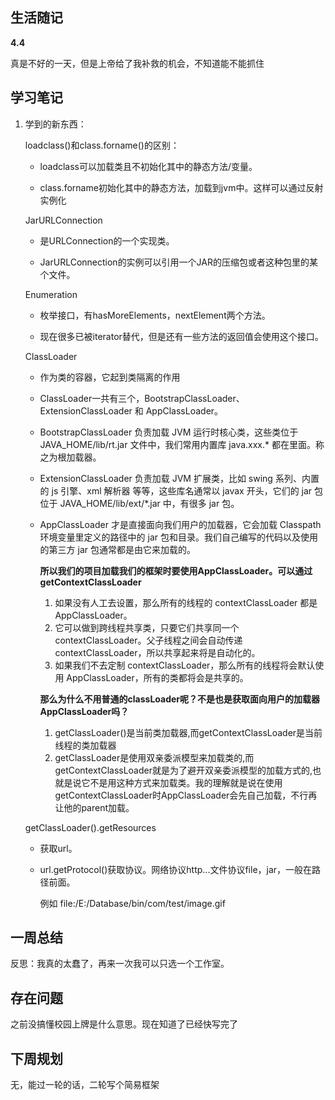 ## 生活随记

**4.4**

真是不好的一天，但是上帝给了我补救的机会，不知道能不能抓住

## 学习笔记

1. 学到的新东西：

   loadclass()和class.forname()的区别：

   - loadclass可以加载类且不初始化其中的静态方法/变量。

   - class.forname初始化其中的静态方法，加载到jvm中。这样可以通过反射实例化

   JarURLConnection

   - 是URLConnection的一个实现类。


   - JarURLConnection的实例可以引用一个JAR的压缩包或者这种包里的某个文件。

   Enumeration

   - 枚举接口，有hasMoreElements，nextElement两个方法。

   - 现在很多已被iterator替代，但是还有一些方法的返回值会使用这个接口。

   ClassLoader

   - 作为类的容器，它起到类隔离的作用

   - ClassLoader一共有三个，BootstrapClassLoader、ExtensionClassLoader 和 AppClassLoader。

   - BootstrapClassLoader 负责加载 JVM 运行时核心类，这些类位于 JAVA_HOME/lib/rt.jar 文件中，我们常用内置库 java.xxx.* 都在里面。称之为根加载器。

   - ExtensionClassLoader 负责加载 JVM 扩展类，比如 swing 系列、内置的 js 引擎、xml 解析器 等等，这些库名通常以 javax 开头，它们的 jar 包位于 JAVA_HOME/lib/ext/*.jar 中，有很多 jar 包。

   - AppClassLoader 才是直接面向我们用户的加载器，它会加载 Classpath 环境变量里定义的路径中的 jar 包和目录。我们自己编写的代码以及使用的第三方 jar 包通常都是由它来加载的。

     **所以我们的项目加载我们的框架时要使用AppClassLoader。可以通过getContextClassLoader**

     1. 如果没有人工去设置，那么所有的线程的 contextClassLoader 都是 AppClassLoader。
     2. 它可以做到跨线程共享类，只要它们共享同一个 contextClassLoader。父子线程之间会自动传递 contextClassLoader，所以共享起来将是自动化的。
     3. 如果我们不去定制 contextClassLoader，那么所有的线程将会默认使用 AppClassLoader，所有的类都将会是共享的。

     **那么为什么不用普通的classLoader呢？不是也是获取面向用户的加载器AppClassLoader吗？**

     1. getClassLoader()是当前类加载器,而getContextClassLoader是当前线程的类加载器
     2. getClassLoader是使用双亲委派模型来加载类的,而getContextClassLoader就是为了避开双亲委派模型的加载方式的,也就是说它不是用这种方式来加载类。我的理解就是说在使用getContextClassLoader时AppClassLoader会先自己加载，不行再让他的parent加载。

   getClassLoader().getResources

   - 获取url。

   - url.getProtocol()获取协议。网络协议http...文件协议file，jar，一般在路径前面。

     例如 file:/E:/Database/bin/com/test/image.gif



## 一周总结

反思：我真的太蠢了，再来一次我可以只选一个工作室。

## 存在问题

之前没搞懂校园上牌是什么意思。现在知道了已经快写完了

## 下周规划

无，能过一轮的话，二轮写个简易框架
